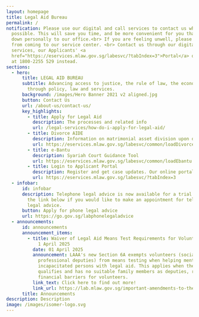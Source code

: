 ```yaml
---
layout: homepage
title: Legal Aid Bureau
permalink: /
notification: Please use our digital and call services to contact us wherever
  possible. This will save you time, and be more convenient for you than to come
  down personally to our office.<br> If you are feeling unwell, please refrain
  from coming to our service center. <br> Contact us through our digital
  services, our Applicants' <a
  href="https://eservices.mlaw.gov.sg/labesvc/?tabIndex=3">Portal</a> or call us
  at 1800-2255 529 instead.
sections:
  - hero:
      title: LEGAL AID BUREAU
      subtitle: Advancing access to justice, the rule of law, the economy and society
        through policy, law and services.
      background: /images/Hero Banner 2021 v2 aligned.jpg
      button: Contact Us
      url: /about-us/contact-us/
      key_highlights:
        - title: Apply for Legal Aid
          description: The processes and related info
          url: /legal-services/how-do-i-apply-for-legal-aid/
        - title: Divorce AIDE
          description: Information on matrimonial asset division upon divorce
          url: https://eservices.mlaw.gov.sg/labesvc/common/loadDivorceAIDEv2.do
        - title: e-Bantu
          description: Syariah Court Guidance Tool
          url: https://eservices.mlaw.gov.sg/labesvc/common/loadEbantu.do
        - title: Login to Applicant Portal
          description: Register and get case updates. Our online portal helps you save time.
          url: https://eservices.mlaw.gov.sg/labesvc/?tabIndex=3
  - infobar:
      id: infobar
      description: Telephone legal advice is now available for a trial period. Click
        the link below if you would like to make an appointment for telephone
        legal advice.
      button: Apply for phone legal advice
      url: https://go.gov.sg/labphonelegaladvice
  - announcements:
      id: announcements
      announcement_items:
        - title: Waiver of Legal Aid Means Test Requirements for Volunteer Deputies w.e.f.
            1 April 2025
          date: 01 April 2025
          announcement: LAAA's new Section 6A exempts volunteers (social workers,
            professional deputies) from means testing when helping mentally
            incapacitated persons with legal aid. This applies when the person
            qualifies and has no suitable family members as deputies, removing
            financial barriers for volunteers.
          link_text: Click here to find out more!
          link_url: https://lab.mlaw.gov.sg/important-amendments-to-the-legal-aid-and-advice-act/
      title: Announcements
description: Description
image: /images/isomer-logo.svg
---
```

